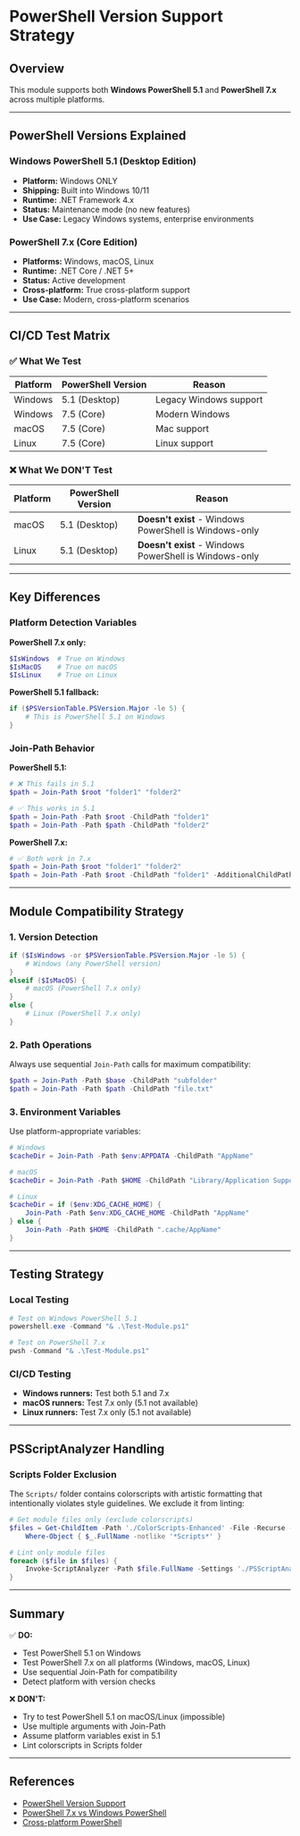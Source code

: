 # PowerShell Version Support Strategy

## Overview

This module supports both **Windows PowerShell 5.1** and **PowerShell 7.x** across multiple platforms.

---

## PowerShell Versions Explained

### Windows PowerShell 5.1 (Desktop Edition)

- **Platform:** Windows ONLY
- **Shipping:** Built into Windows 10/11
- **Runtime:** .NET Framework 4.x
- **Status:** Maintenance mode (no new features)
- **Use Case:** Legacy Windows systems, enterprise environments

### PowerShell 7.x (Core Edition)

- **Platforms:** Windows, macOS, Linux
- **Runtime:** .NET Core / .NET 5+
- **Status:** Active development
- **Cross-platform:** True cross-platform support
- **Use Case:** Modern, cross-platform scenarios

---

## CI/CD Test Matrix

### ✅ What We Test

| Platform | PowerShell Version | Reason                 |
| -------- | ------------------ | ---------------------- |
| Windows  | 5.1 (Desktop)      | Legacy Windows support |
| Windows  | 7.5 (Core)         | Modern Windows         |
| macOS    | 7.5 (Core)         | Mac support            |
| Linux    | 7.5 (Core)         | Linux support          |

### ❌ What We DON'T Test

| Platform | PowerShell Version | Reason                                                 |
| -------- | ------------------ | ------------------------------------------------------ |
| macOS    | 5.1 (Desktop)      | **Doesn't exist** - Windows PowerShell is Windows-only |
| Linux    | 5.1 (Desktop)      | **Doesn't exist** - Windows PowerShell is Windows-only |

---

## Key Differences

### Platform Detection Variables

**PowerShell 7.x only:**

```powershell
$IsWindows  # True on Windows
$IsMacOS    # True on macOS
$IsLinux    # True on Linux
```

**PowerShell 5.1 fallback:**

```powershell
if ($PSVersionTable.PSVersion.Major -le 5) {
    # This is PowerShell 5.1 on Windows
}
```

### Join-Path Behavior

**PowerShell 5.1:**

```powershell
# ❌ This fails in 5.1
$path = Join-Path $root "folder1" "folder2"

# ✅ This works in 5.1
$path = Join-Path -Path $root -ChildPath "folder1"
$path = Join-Path -Path $path -ChildPath "folder2"
```

**PowerShell 7.x:**

```powershell
# ✅ Both work in 7.x
$path = Join-Path $root "folder1" "folder2"
$path = Join-Path -Path $root -ChildPath "folder1" -AdditionalChildPath "folder2"
```

---

## Module Compatibility Strategy

### 1. Version Detection

```powershell
if ($IsWindows -or $PSVersionTable.PSVersion.Major -le 5) {
    # Windows (any PowerShell version)
}
elseif ($IsMacOS) {
    # macOS (PowerShell 7.x only)
}
else {
    # Linux (PowerShell 7.x only)
}
```

### 2. Path Operations

Always use sequential `Join-Path` calls for maximum compatibility:

```powershell
$path = Join-Path -Path $base -ChildPath "subfolder"
$path = Join-Path -Path $path -ChildPath "file.txt"
```

### 3. Environment Variables

Use platform-appropriate variables:

```powershell
# Windows
$cacheDir = Join-Path -Path $env:APPDATA -ChildPath "AppName"

# macOS
$cacheDir = Join-Path -Path $HOME -ChildPath "Library/Application Support/AppName"

# Linux
$cacheDir = if ($env:XDG_CACHE_HOME) {
    Join-Path -Path $env:XDG_CACHE_HOME -ChildPath "AppName"
} else {
    Join-Path -Path $HOME -ChildPath ".cache/AppName"
}
```

---

## Testing Strategy

### Local Testing

```powershell
# Test on Windows PowerShell 5.1
powershell.exe -Command "& .\Test-Module.ps1"

# Test on PowerShell 7.x
pwsh -Command "& .\Test-Module.ps1"
```

### CI/CD Testing

- **Windows runners:** Test both 5.1 and 7.x
- **macOS runners:** Test 7.x only (5.1 not available)
- **Linux runners:** Test 7.x only (5.1 not available)

---

## PSScriptAnalyzer Handling

### Scripts Folder Exclusion

The `Scripts/` folder contains colorscripts with artistic formatting that intentionally violates style guidelines. We exclude it from linting:

```powershell
# Get module files only (exclude colorscripts)
$files = Get-ChildItem -Path './ColorScripts-Enhanced' -File -Recurse -Include *.ps1, *.psm1, *.psd1 |
    Where-Object { $_.FullName -notlike '*Scripts*' }

# Lint only module files
foreach ($file in $files) {
    Invoke-ScriptAnalyzer -Path $file.FullName -Settings './PSScriptAnalyzerSettings.psd1'
}
```

---

## Summary

✅ **DO:**

- Test PowerShell 5.1 on Windows
- Test PowerShell 7.x on all platforms (Windows, macOS, Linux)
- Use sequential Join-Path for compatibility
- Detect platform with version checks

❌ **DON'T:**

- Try to test PowerShell 5.1 on macOS/Linux (impossible)
- Use multiple arguments with Join-Path
- Assume platform variables exist in 5.1
- Lint colorscripts in Scripts folder

---

## References

- [PowerShell Version Support](https://learn.microsoft.com/en-us/powershell/scripting/install/powershell-support-lifecycle)
- [PowerShell 7.x vs Windows PowerShell](https://learn.microsoft.com/en-us/powershell/scripting/whats-new/differences-from-windows-powershell)
- [Cross-platform PowerShell](https://learn.microsoft.com/en-us/powershell/scripting/install/installing-powershell)
